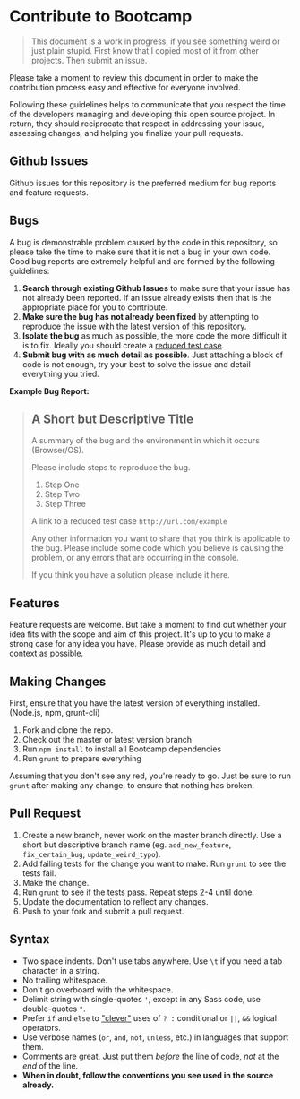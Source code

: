 # Contribute to Bootcamp

> This document is a work in progress, if you see something weird or just plain stupid. First know that I copied most of it from other projects. Then submit an issue.

Please take a moment to review this document in order to make the contribution process easy and effective for everyone involved.

Following these guidelines helps to communicate that you respect the time of the developers managing and developing this open source project. In return, they should reciprocate that respect in addressing your issue, assessing changes, and helping you finalize your pull requests.

## Github Issues

Github issues for this repository is the preferred medium for bug reports and feature requests.

## Bugs

A bug is demonstrable problem caused by the code in this repository, so please take the time to make sure that it is not a bug in your own code. Good bug reports are extremely helpful and are formed by the following guidelines:

1. **Search through existing Github Issues** to make sure that your issue has not already been reported. If an issue already exists then that is the appropriate place for you to contribute.
2. **Make sure the bug has not already been fixed** by attempting to reproduce the issue with the latest version of this repository.
3. **Isolate the bug** as much as possible, the more code the more difficult it is to fix. Ideally you should create a [reduced test case](http://css-tricks.com/reduced-test-cases/).
4. **Submit bug with as much detail as possible**. Just attaching a block of code is not enough, try your best to solve the issue and detail everything you tried.

**Example Bug Report:**

> ## A Short but Descriptive Title
>
> A summary of the bug and the environment in which it occurs (Browser/OS).
>
> Please include steps to reproduce the bug.
> 1. Step One
> 2. Step Two
> 3. Step Three
>
> A link to a reduced test case `http://url.com/example`
>
> Any other information you want to share that you think is applicable to the bug. Please include some code which you believe is causing the problem, or any errors that are occurring in the console.
>
> If you think you have a solution please include it here.

## Features

Feature requests are welcome. But take a moment to find out whether your idea fits with the scope and aim of this project. It's up to you to make a strong case for any idea you have. Please provide as much detail and context as possible.

## Making Changes

First, ensure that you have the latest version of everything installed. (Node.js, npm, grunt-cli)

1. Fork and clone the repo.
2. Check out the master or latest version branch
3. Run `npm install` to install all Bootcamp dependencies
4. Run `grunt` to prepare everything

Assuming that you don't see any red, you're ready to go. Just be sure to run `grunt` after making any change, to ensure that nothing has broken.

## Pull Request

1. Create a new branch, never work on the master branch directly. Use a short but descriptive branch name (eg. `add_new_feature`, `fix_certain_bug`, `update_weird_typo`).
2. Add failing tests for the change you want to make. Run `grunt` to see the tests fail.
3. Make the change.
4. Run `grunt` to see if the tests pass. Repeat steps 2-4 until done.
5. Update the documentation to reflect any changes.
6. Push to your fork and submit a pull request.

## Syntax

- Two space indents. Don't use tabs anywhere. Use `\t` if you need a tab character in a string.
- No trailing whitespace.
- Don't go overboard with the whitespace.
- Delimit string with single-quotes `'`, except in any Sass code, use double-quotes `"`.
- Prefer `if` and `else` to ["clever"](http://programmers.stackexchange.com/questions/25276/why-is-cleverness-considered-harmful-in-programming-by-some-people/25281#25281) uses of `? :` conditional or `||`, `&&` logical operators.
- Use verbose names (`or`, `and`, `not`, `unless`, etc.) in languages that support them.
- Comments are great. Just put them _before_ the line of code, _not_ at the _end_ of the line.
- **When in doubt, follow the conventions you see used in the source already.**
